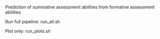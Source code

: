 
Prediction of summative assessment abilities from formative assessment abilities

Run full pipeline:
run_all.sh

Plot only:
run_plots.sh
